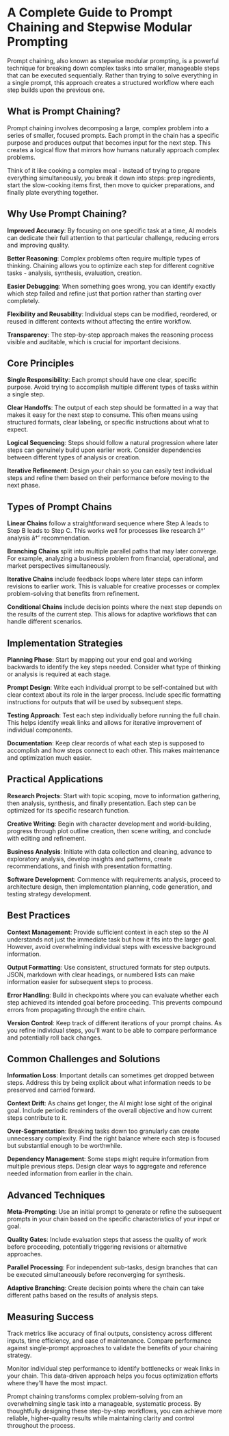# A Complete Guide to Prompt Chaining and Stepwise Modular Prompting

Prompt chaining, also known as stepwise modular prompting, is a powerful technique for breaking down complex tasks into smaller, manageable steps that can be executed sequentially. Rather than trying to solve everything in a single prompt, this approach creates a structured workflow where each step builds upon the previous one.

## What is Prompt Chaining?

Prompt chaining involves decomposing a large, complex problem into a series of smaller, focused prompts. Each prompt in the chain has a specific purpose and produces output that becomes input for the next step. This creates a logical flow that mirrors how humans naturally approach complex problems.

Think of it like cooking a complex meal - instead of trying to prepare everything simultaneously, you break it down into steps: prep ingredients, start the slow-cooking items first, then move to quicker preparations, and finally plate everything together.

## Why Use Prompt Chaining?

**Improved Accuracy**: By focusing on one specific task at a time, AI models can dedicate their full attention to that particular challenge, reducing errors and improving quality.

**Better Reasoning**: Complex problems often require multiple types of thinking. Chaining allows you to optimize each step for different cognitive tasks - analysis, synthesis, evaluation, creation.

**Easier Debugging**: When something goes wrong, you can identify exactly which step failed and refine just that portion rather than starting over completely.

**Flexibility and Reusability**: Individual steps can be modified, reordered, or reused in different contexts without affecting the entire workflow.

**Transparency**: The step-by-step approach makes the reasoning process visible and auditable, which is crucial for important decisions.

## Core Principles

**Single Responsibility**: Each prompt should have one clear, specific purpose. Avoid trying to accomplish multiple different types of tasks within a single step.

**Clear Handoffs**: The output of each step should be formatted in a way that makes it easy for the next step to consume. This often means using structured formats, clear labeling, or specific instructions about what to expect.

**Logical Sequencing**: Steps should follow a natural progression where later steps can genuinely build upon earlier work. Consider dependencies between different types of analysis or creation.

**Iterative Refinement**: Design your chain so you can easily test individual steps and refine them based on their performance before moving to the next phase.

## Types of Prompt Chains

**Linear Chains** follow a straightforward sequence where Step A leads to Step B leads to Step C. This works well for processes like research â†’ analysis â†’ recommendation.

**Branching Chains** split into multiple parallel paths that may later converge. For example, analyzing a business problem from financial, operational, and market perspectives simultaneously.

**Iterative Chains** include feedback loops where later steps can inform revisions to earlier work. This is valuable for creative processes or complex problem-solving that benefits from refinement.

**Conditional Chains** include decision points where the next step depends on the results of the current step. This allows for adaptive workflows that can handle different scenarios.

## Implementation Strategies

**Planning Phase**: Start by mapping out your end goal and working backwards to identify the key steps needed. Consider what type of thinking or analysis is required at each stage.

**Prompt Design**: Write each individual prompt to be self-contained but with clear context about its role in the larger process. Include specific formatting instructions for outputs that will be used by subsequent steps.

**Testing Approach**: Test each step individually before running the full chain. This helps identify weak links and allows for iterative improvement of individual components.

**Documentation**: Keep clear records of what each step is supposed to accomplish and how steps connect to each other. This makes maintenance and optimization much easier.

## Practical Applications

**Research Projects**: Start with topic scoping, move to information gathering, then analysis, synthesis, and finally presentation. Each step can be optimized for its specific research function.

**Creative Writing**: Begin with character development and world-building, progress through plot outline creation, then scene writing, and conclude with editing and refinement.

**Business Analysis**: Initiate with data collection and cleaning, advance to exploratory analysis, develop insights and patterns, create recommendations, and finish with presentation formatting.

**Software Development**: Commence with requirements analysis, proceed to architecture design, then implementation planning, code generation, and testing strategy development.

## Best Practices

**Context Management**: Provide sufficient context in each step so the AI understands not just the immediate task but how it fits into the larger goal. However, avoid overwhelming individual steps with excessive background information.

**Output Formatting**: Use consistent, structured formats for step outputs. JSON, markdown with clear headings, or numbered lists can make information easier for subsequent steps to process.

**Error Handling**: Build in checkpoints where you can evaluate whether each step achieved its intended goal before proceeding. This prevents compound errors from propagating through the entire chain.

**Version Control**: Keep track of different iterations of your prompt chains. As you refine individual steps, you'll want to be able to compare performance and potentially roll back changes.

## Common Challenges and Solutions

**Information Loss**: Important details can sometimes get dropped between steps. Address this by being explicit about what information needs to be preserved and carried forward.

**Context Drift**: As chains get longer, the AI might lose sight of the original goal. Include periodic reminders of the overall objective and how current steps contribute to it.

**Over-Segmentation**: Breaking tasks down too granularly can create unnecessary complexity. Find the right balance where each step is focused but substantial enough to be worthwhile.

**Dependency Management**: Some steps might require information from multiple previous steps. Design clear ways to aggregate and reference needed information from earlier in the chain.

## Advanced Techniques

**Meta-Prompting**: Use an initial prompt to generate or refine the subsequent prompts in your chain based on the specific characteristics of your input or goal.

**Quality Gates**: Include evaluation steps that assess the quality of work before proceeding, potentially triggering revisions or alternative approaches.

**Parallel Processing**: For independent sub-tasks, design branches that can be executed simultaneously before reconverging for synthesis.

**Adaptive Branching**: Create decision points where the chain can take different paths based on the results of analysis steps.

## Measuring Success

Track metrics like accuracy of final outputs, consistency across different inputs, time efficiency, and ease of maintenance. Compare performance against single-prompt approaches to validate the benefits of your chaining strategy.

Monitor individual step performance to identify bottlenecks or weak links in your chain. This data-driven approach helps you focus optimization efforts where they'll have the most impact.

Prompt chaining transforms complex problem-solving from an overwhelming single task into a manageable, systematic process. By thoughtfully designing these step-by-step workflows, you can achieve more reliable, higher-quality results while maintaining clarity and control throughout the process.
